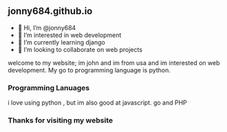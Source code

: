 ## jonny684.github.io

- 👋 Hi, I’m @jonny684
- 👀 I’m interested in web development
- 🌱 I’m currently learning django 
- 💞️ I’m looking to collaborate on web projects

 
welcome to my website; im john and im from usa and im interested on web development. My go to programming language is python. 


### Programming Lanuages 

i love using python , but im also good at javascript. go and PHP 


### Thanks for visiting my website 

